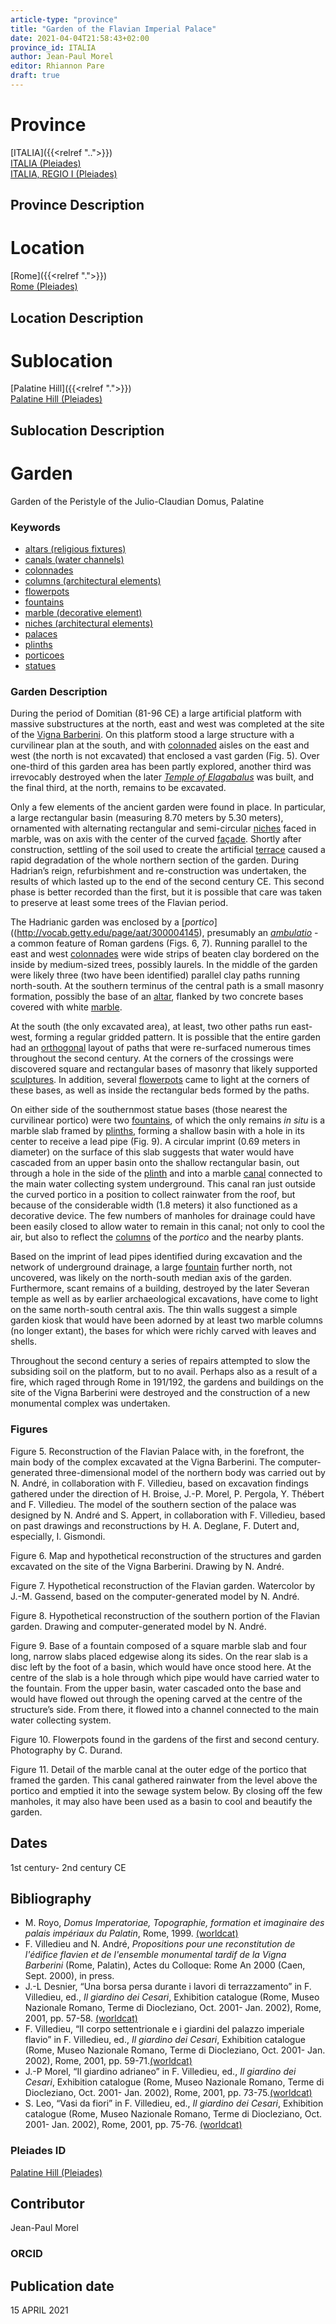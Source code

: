 ```yaml
---
article-type: "province"
title: "Garden of the Flavian Imperial Palace"
date: 2021-04-04T21:58:43+02:00
province_id: ITALIA
author: Jean-Paul Morel
editor: Rhiannon Pare
draft: true
---
```


# Province

[ITALIA]({{<relref "..">}})\
[ITALIA (Pleiades)](https://pleiades.stoa.org/places/1052)\
[ITALIA, REGIO I (Pleiades)](https://pleiades.stoa.org/places/441075550)

## Province Description

<!-- LEAVE THIS BLANK FOR NOW -->

# Location

[Rome]({{<relref ".">}}) \
[Rome (Pleiades)](https://pleiades.stoa.org/places/423025)

## Location Description

<!-- LEAVE THIS BLANK FOR NOW -->

# Sublocation

[Palatine Hill]({{<relref ".">}}) \
[Palatine Hill (Pleiades)](https://pleiades.stoa.org/places/971691208)


## Sublocation Description

<!-- DESCRIPTION -->

# Garden

Garden of the Peristyle of the Julio-Claudian Domus, Palatine

### Keywords

- [altars (religious fixtures)](http://vocab.getty.edu/page/aat/300003725)
- [canals (water channels)](http://vocab.getty.edu/page/aat/300006075)
- [colonnades](http://vocab.getty.edu/page/aat/300002613)
- [columns (architectural elements)](http://vocab.getty.edu/page/aat/300001571)
- [flowerpots](http://vocab.getty.edu/page/aat/300194749)
- [fountains](http://vocab.getty.edu/page/aat/300006179)
- [marble (decorative element)](http://vocab.getty.edu/page/aat/300011443)
- [niches (architectural elements)](http://vocab.getty.edu/page/aat/300002704)
- [palaces](http://vocab.getty.edu/page/aat/300005734)
- [plinths](http://vocab.getty.edu/page/aat/300001749)
- [porticoes](http://vocab.getty.edu/page/aat/300004145)
- [statues](http://vocab.getty.edu/page/aat/300047600)

### Garden Description

During the period of Domitian (81-96 CE) a large artificial platform with massive substructures at the north, east and west was completed at the site of the [Vigna Barberini](https://it.wikipedia.org/wiki/Vigna_Barberini). On this platform stood a large structure with a curvilinear plan at the south, and with [colonnaded](http://vocab.getty.edu/page/aat/300002613) aisles on the east and west (the north is not excavated) that enclosed a vast garden (Fig. 5).  Over one-third of this garden area has been partly explored, another third was irrevocably destroyed when the later [*Temple of Elagabalus*](https://en.wikipedia.org/wiki/Elagabalium) was built, and the final third, at the north, remains to be excavated.

Only a few elements of the ancient garden were found in place.  In particular, a large rectangular basin (measuring 8.70 meters by 5.30 meters), ornamented with alternating rectangular and semi-circular [niches](http://vocab.getty.edu/page/aat/300002704) faced in marble, was on axis with the center of the curved [façade](http://vocab.getty.edu/page/aat/300002526).  Shortly after construction, settling of the soil used to create the artificial [terrace](http://vocab.getty.edu/page/aat/300004182) caused a rapid degradation of the whole northern section of the garden. During Hadrian’s reign, refurbishment and re-construction was undertaken, the results of which lasted up to the end of the second century CE. This second phase is better recorded than the first, but it is possible that care was taken to preserve at least some trees of the Flavian period.

The Hadrianic garden was enclosed by a [*portico*]((http://vocab.getty.edu/page/aat/300004145), presumably an [*ambulatio*](https://en.wiktionary.org/wiki/ambulatio) - a common feature of Roman gardens (Figs. 6, 7).  Running parallel to the east and west [colonnades](http://vocab.getty.edu/page/aat/300002613) were wide strips of beaten clay bordered on the inside by medium-sized trees, possibly laurels.  In the middle of the garden were likely three (two have been identified) parallel clay paths running north-south. At the southern terminus of the central path is a small masonry formation, possibly the base of an [altar](http://vocab.getty.edu/page/aat/300003725), flanked by two concrete bases covered with white [marble](http://vocab.getty.edu/page/aat/300011443).

At the south (the only excavated area), at least, two other paths run east-west, forming a regular gridded pattern. It is possible that the entire garden had an [orthogonal](https://www.designingbuildings.co.uk/wiki/Orthogonal_plan) layout of paths that were re-surfaced numerous times throughout the second century. At the corners of the crossings were discovered square and rectangular bases of masonry that likely supported [sculptures](http://vocab.getty.edu/page/aat/300047600). In addition, several [flowerpots](http://vocab.getty.edu/page/aat/300194749) came to light at the corners of these bases, as well as inside the rectangular beds formed by the paths.

On either side of the southernmost statue bases (those nearest the curvilinear portico) were two [fountains](http://vocab.getty.edu/page/aat/300006179), of which the only remains *in situ* is a marble slab framed by [plinths](http://vocab.getty.edu/page/aat/300001749), forming a shallow basin with a hole in its center to receive a lead pipe (Fig. 9). A circular imprint (0.69 meters in diameter) on the surface of this slab suggests that water would have cascaded from an upper basin onto the shallow rectangular basin, out through a hole in the side of the [plinth](http://vocab.getty.edu/page/aat/300001749) and into a marble [canal](http://vocab.getty.edu/page/aat/300006075) connected to the main water collecting system underground. This canal ran just outside the curved portico in a position to collect rainwater from the roof, but because of the considerable width (1.8 meters) it also functioned as a decorative device. The few numbers of manholes for drainage could have been easily closed to allow water to remain in this canal; not only to cool the air, but also to reflect the [columns](http://vocab.getty.edu/page/aat/300001571) of the *portico* and the nearby plants.   

Based on the imprint of lead pipes identified during excavation and the network of underground drainage, a large [fountain](http://vocab.getty.edu/page/aat/300006179) further north, not uncovered, was likely on the north-south median axis of the garden. Furthermore, scant remains of a building, destroyed by the later Severan temple as well as by earlier archaeological excavations, have come to light on the same north-south central axis.  The thin walls suggest a simple garden kiosk that would have been adorned by at least two marble columns (no longer extant), the bases for which were richly carved with leaves and shells.

Throughout the second century a series of repairs attempted to slow the subsiding soil on the platform, but to no avail. Perhaps also as a result of a fire, which raged through Rome in 191/192, the gardens and buildings on the site of the Vigna Barberini were destroyed and the construction of a new monumental complex was undertaken.

### Figures

Figure 5. Reconstruction of the Flavian Palace with, in the forefront, the main body of the complex excavated at the Vigna Barberini. The computer-generated three-dimensional model of the northern body was carried out by N. André, in collaboration with F. Villedieu, based on excavation findings gathered under the direction of H. Broise, J.-P. Morel, P. Pergola, Y. Thébert and F. Villedieu. The model of the southern section of the palace was designed by N. André and S. Appert, in collaboration with F. Villedieu, based on past drawings and reconstructions by H. A. Deglane, F. Dutert and, especially, I. Gismondi.

Figure 6. Map and hypothetical reconstruction of the structures and garden excavated on the site of the Vigna Barberini. Drawing by N. André.

Figure 7. Hypothetical reconstruction of the Flavian garden. Watercolor by J.-M. Gassend, based on the computer-generated model by N. André.

Figure 8. Hypothetical reconstruction of the southern portion of the Flavian garden. Drawing and computer-generated model by N. André.

Figure 9. Base of a fountain composed of a square marble slab and four long, narrow slabs placed edgewise along its sides. On the rear slab is a disc left by the foot of a basin, which would have once stood here. At the centre of the slab is a hole through which pipe would have carried water to the fountain. From the upper basin, water cascaded onto the base and would have flowed out through the opening carved at the centre of the structure’s side. From there, it flowed into a channel connected to the main water collecting system.

Figure 10.  Flowerpots found in the gardens of the first and second century.  Photography by C. Durand.

Figure 11. Detail of the marble canal at the outer edge of the portico that framed the garden. This canal gathered rainwater from the level above the portico and emptied it into the sewage system below. By closing off the few manholes, it may also have been used as a basin to cool and beautify the garden.

## Dates
1st century- 2nd century CE

## Bibliography

* M. Royo, *Domus Imperatoriae, Topographie, formation et imaginaire des palais impériaux du Palatin*, Rome, 1999. [(worldcat)](http://www.worldcat.org/oclc/907608488)
* F. Villedieu and N. André, *Propositions pour une reconstitution de l'édifice flavien et de l'ensemble monumental tardif de la Vigna Barberini* (Rome, Palatin), Actes du Colloque: Rome An 2000 (Caen, Sept. 2000), in press.
* J.-L Desnier, “Una borsa persa durante i lavori di terrazzamento” in F. Villedieu, ed.,  *Il giardino dei Cesari*, Exhibition catalogue (Rome, Museo Nazionale Romano, Terme di Diocleziano, Oct. 2001- Jan. 2002), Rome, 2001, pp. 57-58. [(worldcat)](http://www.worldcat.org/oclc/5894435382)
* F. Villedieu,  “Il corpo settentrionale e i giardini del palazzo imperiale flavio” in F. Villedieu, ed.,  *Il giardino dei Cesari*, Exhibition catalogue (Rome, Museo Nazionale Romano, Terme di Diocleziano, Oct. 2001- Jan. 2002), Rome, 2001, pp. 59-71.[(worldcat)](http://www.worldcat.org/oclc/5894435382)
* J.-P Morel, “Il giardino adrianeo” in F. Villedieu, ed.,  *Il giardino dei Cesari*, Exhibition catalogue (Rome, Museo Nazionale Romano, Terme di Diocleziano, Oct. 2001- Jan. 2002), Rome, 2001, pp. 73-75.[(worldcat)](http://www.worldcat.org/oclc/5894435382)
* S. Leo, “Vasi da fiori” in F. Villedieu, ed., *Il giardino dei Cesari*, Exhibition catalogue (Rome, Museo Nazionale Romano, Terme di Diocleziano, Oct. 2001- Jan. 2002), Rome, 2001, pp. 75-76. [(worldcat)](http://www.worldcat.org/oclc/5894435382)

### Pleiades ID

[Palatine Hill (Pleiades)](https://pleiades.stoa.org/places/971691208)

## Contributor

Jean-Paul Morel

### ORCID

## Publication date
 15 APRIL 2021
